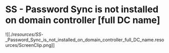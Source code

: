 # SS - Password Sync is not installed on domain controller [full DC name]

![[./_resources/SS_-_Password_Sync_is_not_installed_on_domain_controller_full_DC_name.resources/ScreenClip.png]]
